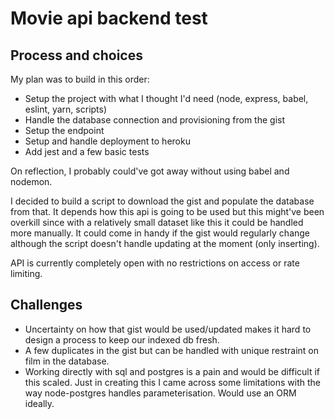 # Movie api backend test

## Process and choices

My plan was to build in this order:
- Setup the project with what I thought I'd need (node, express, babel, eslint, yarn, scripts)
- Handle the database connection and provisioning from the gist
- Setup the endpoint
- Setup and handle deployment to heroku
- Add jest and a few basic tests

On reflection, I probably could've got away without using babel and nodemon.


I decided to build a script to download the gist and populate the database from that.
It depends how this api is going to be used but this might've been overkill since
with a relatively small dataset like this it could be handled more manually.
It could come in handy if the gist would regularly change although the script
doesn't handle updating at the moment (only inserting).

API is currently completely open with no restrictions on access or rate limiting.

## Challenges

- Uncertainty on how that gist would be used/updated makes it hard to design a process to keep our indexed db fresh.
- A few duplicates in the gist but can be handled with unique restraint on film in the database.
- Working directly with sql and postgres is a pain and would be difficult if this scaled.
Just in creating this I came across some limitations with the way node-postgres handles parameterisation.
Would use an ORM ideally.

